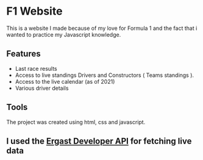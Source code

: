 # F1 Website

This is a website I made because of my love for Formula 1 and the fact that i wanted to practice my Javascript knowledge.

## Features 

* Last race results
* Access to live standings Drivers and Constructors ( Teams standings ).
* Access to the live calendar (as of 2021)
* Various driver details


## Tools

The project was created using html, css and javascript.


## I used the [Ergast Developer API](http://ergast.com/mrd/) for fetching live data
